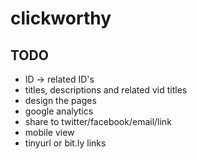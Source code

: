 # clickworthy

## TODO
* ID -> related ID's
* titles, descriptions and related vid titles
* design the pages
* google analytics
* share to twitter/facebook/email/link
* mobile view
* tinyurl or bit.ly links
